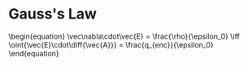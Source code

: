 # Gauss's Law

\begin{equation}
\vec\nabla\cdot\vec{E} = \frac{\rho}{\epsilon_0} \iff \oint{\vec{E}\cdot\diff{\vec{A}}} = \frac{q_{enc}}{\epsilon_0}
\end{equation}